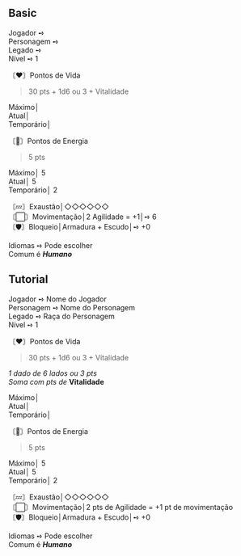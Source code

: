 ## Basic
Jogador ➺ <br>
Personagem ➺ <br>
Legado ➺ <br>
Nível ➺ 1<br>

〘❤️〙Pontos de Vida
> 30 pts + 1d6 ou 3 + Vitalidade

Máximo│ <br>
Atual│ <br>
Temporário│ <br>

〘🌟〙Pontos de Energia
> 5 pts

Máximo│ 5<br>
Atual│ 5<br>
Temporário│ 2<br>

〘💤〙Exaustão│◇◇◇◇◇◇<br>
〘⬜〙Movimentação│2 Agilidade = +1│➺ 6<br>
〘🛡️〙Bloqueio│Armadura + Escudo│➺ +0<br>

Idiomas ➺ Pode escolher<br>
Comum é ***Humano***

## Tutorial
Jogador ➺ Nome do Jogador<br>
Personagem ➺ Nome do Personagem<br>
Legado ➺ Raça do Personagem<br>
Nível ➺ 1<br>

〘❤️〙Pontos de Vida
> 30 pts + 1d6 ou 3 + Vitalidade

*1 dado de 6 lados ou 3 pts* <br>
*Soma com pts de* **Vitalidade**

Máximo│ <br>
Atual│ <br>
Temporário│ <br>

〘🌟〙Pontos de Energia
> 5 pts

Máximo│ 5<br>
Atual│ 5<br>
Temporário│ 2<br>

〘💤〙Exaustão│◇◇◇◇◇◇<br>
〘⬜〙Movimentação│2 pts de Agilidade = +1 pt de movimentação<br>
〘🛡️〙Bloqueio│Armadura + Escudo│➺ +0<br>

Idiomas ➺ Pode escolher<br>
Comum é ***Humano***
